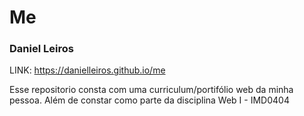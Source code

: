 # Me
### Daniel Leiros

LINK: https://danielleiros.github.io/me

Esse repositorio consta com uma curriculum/portifólio web da minha pessoa.
Além de constar como parte da disciplina Web I - IMD0404
